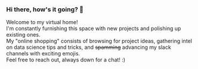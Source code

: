 ### Hi there, how's it going? 👋

Welcome to my virtual home!  
I'm constantly furnishing this space with new projects and polishing up existing ones.  
My "online shopping" consists of browsing for project ideas, gathering intel on data science tips and tricks, and ~~spamming~~ advancing my slack channels with exciting emojis.  
Feel free to reach out, always down for a chat! :)

<!--
**cwong690/cwong690** is a ✨ _special_ ✨ repository because its `README.md` (this file) appears on your GitHub profile.

Here are some ideas to get you started:

- 🔭 I’m currently working on ...
- 🌱 I’m currently learning ...
- 👯 I’m looking to collaborate on ...
- 💬 Ask me about ...
- 📫 How to reach me: ...
- ⚡ Fun fact: ...
-->
